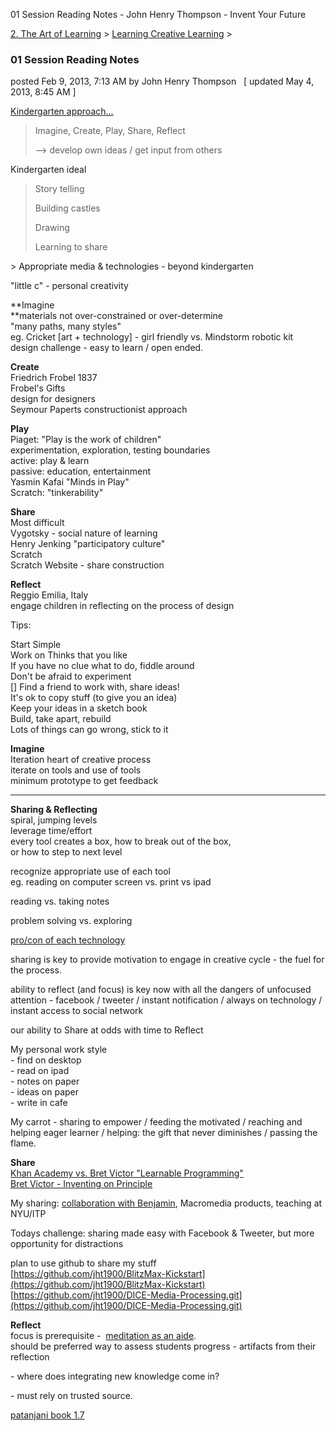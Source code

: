 01 Session Reading Notes - John Henry Thompson - Invent Your Future   
    

[2\. The Art of Learning](../../the-art-of-learning.md)‎ > ‎[Learning Creative Learning](../learning-creative-learning.md)‎ > ‎

### 01 Session Reading Notes

posted Feb 9, 2013, 7:13 AM by John Henry Thompson   \[ updated May 4, 2013, 8:45 AM \]

[Kindergarten approach...](http://web.media.mit.edu/%7Emres/papers/CC2007-handout.pdf)

> Imagine, Create, Play, Share, Reflect
> 
> \--> develop own ideas / get input from others
> 
>   

Kindergarten ideal

> Story telling
> 
> Building castles
> 
> Drawing
> 
> Learning to share
> 
>   

\> Appropriate media & technologies - beyond kindergarten  

  
"little c" - personal creativity  
  

**Imagine  
**materials not over-constrained or over\-determine  
"many paths, many styles"  
eg. Cricket \[art + technology\] - girl friendly vs. Mindstorm robotic kit  
design challenge \- easy to learn / open ended.  
  
**Create**  
Friedrich Frobel 1837  
Frobel's Gifts  
design for designers  
Seymour Paperts constructionist approach  
  
**Play**  
Piaget: "Play is the work of children"  
experimentation, exploration, testing boundaries  
active: play & learn  
passive: education, entertainment  
Yasmin Kafai "Minds in Play"  
Scratch: "tinkerability"  
  
**Share**  
Most difficult  
Vygotsky - social nature of learning  
Henry Jenking "participatory culture"  
Scratch  
Scratch Website \- share construction  
  
**Reflect**  
Reggio Emilia, Italy  
engage children in reflecting on the process of design  
  
Tips:  

Start Simple  
Work on Thinks that you like  
If you have no clue what to do, fiddle around  
Don't be afraid to experiment  
\[\] Find a friend to work with, share ideas!  
It's ok to copy stuff (to give you an idea)  
Keep your ideas in a sketch book  
Build, take apart, rebuild  
Lots of things can go wrong, stick to it  

  
**Imagine**  
Iteration heart of creative process  
iterate on tools and use of tools  
minimum prototype to get feedback  
  

* * *

  
  
  

**Sharing & Reflecting**  
spiral, jumping levels  
leverage time/effort  
every tool creates a box, how to break out of the box,  
or how to step to next level  
  
recognize appropriate use of each tool  
eg. reading on computer screen vs. print vs ipad  
  
reading vs. taking notes  
  
problem solving vs. exploring  
  
[pro/con of each technology](../../heros/professor-john-fray/thoth.md)  
  
sharing is key to provide motivation to engage in creative cycle - the fuel for the process.  
  
ability to reflect (and focus) is key now with all the dangers of unfocused attention - facebook / tweeter / instant notification / always on technology / instant access to social network  
  
our ability to Share at odds with time to Reflect  
  
My personal work style  
\- find on desktop  
\- read on ipad  
\- notes on paper  
\- ideas on paper  
\- write in cafe  
  
My carrot - sharing to empower / feeding the motivated / reaching and helping eager learner / helping: the gift that never diminishes / passing the flame.  
  
  
**Share**  
[Khan Academy vs. Bret Victor "Learnable Programming"](http://worrydream.com/LearnableProgramming/)  
[Bret Victor - Inventing on Principle](http://vimeo.com/36579366)  
  
My sharing: [collaboration with Benjamin](http://www.j4u2.com/jht/art1988.html), Macromedia products, teaching at NYU/ITP  
  
Todays challenge: sharing made easy with Facebook & Tweeter, but more opportunity for distractions  
  
plan to use github to share my stuff  
[https://github.com/jht1900/BlitzMax-Kickstart](https://github.com/jht1900/BlitzMax-Kickstart)  
[https://github.com/jht1900/DICE-Media-Processing.git](https://github.com/jht1900/DICE-Media-Processing.git)

  
**Reflect**  
focus is prerequisite -  [meditation as an aide](../../yoga/patanjani/book-1/12.md).  
should be preferred way to assess students progress - artifacts from their reflection  

  

\- where does integrating new knowledge come in?

\- must rely on trusted source.

[patanjani book 1.7](../../yoga/patanjani/book-1/17.md)  
  
  

